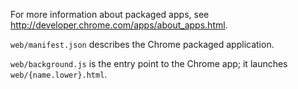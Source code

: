 For more information about packaged apps, see
http://developer.chrome.com/apps/about_apps.html.

`web/manifest.json` describes the Chrome packaged application.

`web/background.js` is the entry point to the Chrome app; it launches
`web/{name.lower}.html`.
